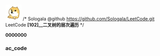 ![](https://github.com/Sologala/SomeThings/blob/master/face.jpg?raw=true)
/*
    Sologala   @github    https://github.com/Sologala/LeetCode.git
    LeetCode   **[102]__二叉树的层次遍历**
*/



**0000000** 

### **ac_code**
```c
           
```